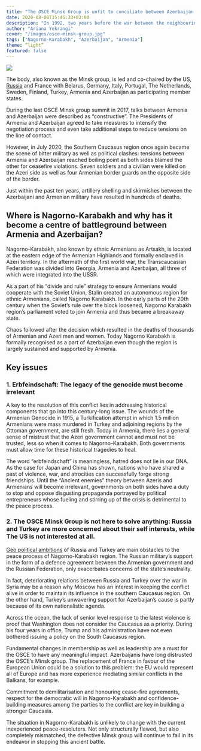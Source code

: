 ```yaml
---
title: "The OSCE Minsk Group is unfit to conciliate between Azerbaijan and Armenia over Nagorno-Karabakh"
date: 2020-08-08T15:45:33+03:00
description: "In 1992, two years before the war between the neighbouring Armenia and Azerbaijan over Nagorno-Karabakh ended, the OSCE Minsk Group met in Helsinki and decided to chair negotiations towards a peaceful political settlement for the crisis."
author: "Ariana Yekrangi"
cover: "/images/osce-minsk-group.jpg"
tags: ["Nagorno-Karabakh", "Azerbaijan", "Armenia"]
theme: “light”
featured: false
---
```


![](/images/osce-minsk-group.jpg)

The body, also known as the Minsk group, is led and co-chaired by the US, [Russia](https://un-aligned.org/human-rights/russian-roulette-why-putins-referendum-victory-is-a-threat-to-humanity/) and France with Belarus, Germany, Italy, Portugal, The Netherlands, Sweden, Finland, Turkey, Armenia and Azerbaijan as participating member states. 

During the last OSCE Minsk group summit in 2017, talks between Armenia and Azerbaijan were described as “constructive”. The Presidents of Armenia and Azerbaijan agreed to take measures to intensify the negotiation process and even take additional steps to reduce tensions on the line of contact.

However, in July 2020, the Southern Caucasus region once again became the scene of bitter military as well as political clashes: tensions between Armenia and Azerbaijan reached boiling point as both sides blamed the other for ceasefire violations. Seven soldiers and a civilian were killed on the Azeri side as well as four Armenian border guards on the opposite side of the border. 

Just within the past ten years, artillery shelling and skirmishes between the Azerbaijani and Armenian military have resulted in hundreds of deaths. 

## **Where is Nagorno-Karabakh and why has it become a centre of battleground between Armenia and Azerbaijan?**

Nagorno-Karabakh, also known by ethnic Armenians as Artsakh, is located at the eastern edge of the Armenian Highlands and formally enclaved in Azeri territory. In the aftermath of the first world war, the Transcaucasian Federation was divided into Georgia, Armenia and Azerbaijan, all three of which were integrated into the USSR.

As a part of his “divide and rule” strategy to ensure Armenians would cooperate with the Soviet Union, Stalin created an autonomous region for ethnic Armenians, called Nagorno Karabakh. In the early parts of the 20th century when the Soviet’s rule over the block loosened, Nagorno Karabakh region’s parliament voted to join Armenia and thus became a breakaway state.

Chaos followed after the decision which resulted in the deaths of thousands of Armenian and Azeri men and women. Today Nagorno Karabakh is formally recognised as a part of Azerbaijan even though the region is largely sustained and supported by Armenia.  

## **Key issues** 

### **1\. Erbfeindschaft: The legacy of the genocide must become irrelevant**

A key to the resolution of this conflict lies in addressing historical components that go into this century-long issue. The wounds of the Armenian Genocide in 1915, a Turkification attempt in which 1.5 million Armenians were mass murdered in Turkey and adjoining regions by the Ottoman government, are still fresh. Today in Armenia, there lies a general sense of mistrust that the Azeri government cannot and must not be trusted, less so when it comes to Nagorno-Karabakh. Both governments must allow time for these historical tragedies to heal.

The word “erbfeindschaft” is meaningless, hatred does not lie in our DNA. As the case for Japan and China has shown, nations who have shared a past of violence, war, and atrocities can successfully forge strong friendships. Until the “Ancient enemies” theory between Azeris and Armenians will become irrelevant, governments on both sides have a duty to stop and oppose disgusting propaganda portrayed by political entrepreneurs whose fueling and stirring up of the crisis is detrimental to the peace process.

### **2\. The OSCE Minsk Group is not here to solve anything: Russia and Turkey are more concerned about their self interests, while The US is not interested at all.**

[Geo political ambitions](https://www.brookings.edu/wp-content/uploads/2017/09/pavel-and-kirisci-turkey-and-russia.pdf) of Russia and Turkey are main obstacles to the peace process of Nagorno-Karabakh region. The Russian military’s support in the form of a defence agreement between the Armenian government and the Russian Federation, only exacerbates concerns of the state’s neutrality.

In fact, deteriorating relations between Russia and Turkey over the war in Syria may be a reason why Moscow has an interest in keeping the conflict alive in order to maintain its influence in the southern Caucasus region. On the other hand, Turkey’s unwavering support for Azerbaijan’s cause is partly because of its own nationalistic agenda.

Across the ocean, the lack of senior level response to the latest violence is proof that Washington does not consider the Caucasus as a priority. During his four years in office, Trump and his administration have not even bothered issuing a policy on the South Caucasus region.

Fundamental changes in membership as well as leadership are a must for the OSCE to have any meaningful impact. Azerbaijanis have long distrusted the OSCE’s Minsk group. The replacement of France in favour of the European Union could be a solution to this problem: the EU would represent all of Europe and has more experience mediating similar conflicts in the Balkans, for example.

Commitment to demilitarisation and honouring cease-fire agreements, respect for the democratic will in Nagorno-Karabakh and confidence-building measures among the parties to the conflict are key in building a stronger Caucasia. 

The situation in Nagorno-Karabakh is unlikely to change with the current inexperienced peace-resoluters. Not only structurally flawed, but also completely mismatched, the defective Minsk group will continue to fail in its endeavor in stopping this ancient battle.
